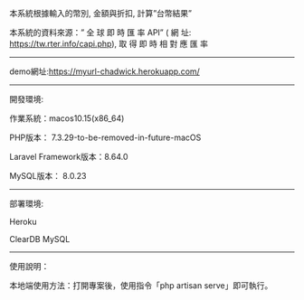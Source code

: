 本系統根據輸入的幣別, 金額與折扣, 計算”台幣結果”

本系統的資料來源：” 全 球 即 時 匯 率 API” ( 網 址: https://tw.rter.info/capi.php), 取 得 即 時 相 對 應 匯 率

-----

demo網址:https://myurl-chadwick.herokuapp.com/

------

開發環境:

作業系統：macos10.15(x86_64)

PHP版本： 7.3.29-to-be-removed-in-future-macOS

Laravel Framework版本：8.64.0

MySQL版本： 8.0.23

-----
部署環境:

Heroku

ClearDB MySQL

-----

使用說明：

本地端使用方法：打開專案後，使用指令「php artisan serve」即可執行。
